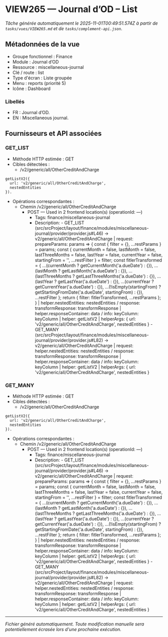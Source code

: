 # VIEW265 — Journal d’OD – List

_Tâche générée automatiquement le 2025-11-01T00:49:51.574Z à partir de `tasks/vues/VIEW265.md` et de `tasks/complement-api.json`._

## Métadonnées de la vue

- Groupe fonctionnel : Finance
- Module : Journal d’OD
- Ressource : miscellaneous-journal
- Clé / route : list
- Type d'écran : Liste groupée
- Menu : reports (priorité 5)
- Icône : Dashboard

### Libellés
- FR : Journal d’OD.
- EN : Miscellaneous journal.

## Fournisseurs et API associées

### GET_LIST

- Méthode HTTP estimée : GET
- Cibles détectées :
  - /v2/generic/all/OtherCreditAndCharge

```text
getListV2({
  url: 'v2/generic/all/OtherCreditAndCharge',
  nestedEntities
}).
```

- Opérations correspondantes :
  - Chemin /v2/generic/all/OtherCreditAndCharge
    - POST — Used in 2 frontend location(s) (operationId: —)
      - Tags: finance/miscellaneous-journal
      - Description: - GET_LIST (src/srcProject/layout/finance/modules/miscellaneous-journal/provider/provider.js#L46) -> v2/generic/all/OtherCreditAndCharge | request: prepareParams: params => { const { filter = {}, ...restParams } = params; const { currentMonth = false, lastMonth = false, lastThreeMonths = false, lastYear = false, currentYear = false, startingFrom = '', ...restFilter } = filter; const fitlerTransformed = { ...(currentMonth ? getCurrentMonth('a.dueDate') : {}), ...(lastMonth ? getLastMonth('a.dueDate') : {}), ...(lastThreeMonths ? getLastThreeMonths('a.dueDate') : {}), ...(lastYear ? getLastYear('a.dueDate') : {}), ...(currentYear ? getCurrentYear('a.dueDate') : {}), ...(!isEmpty(startingFrom) ? getStartingFromDate('a.dueDate', startingFrom) : {}), ...restFilter }; return { filter: fitlerTransformed, ...restParams }; } | helper.nestedEntities: nestedEntities / response: transformResponse: transformResponse | helper.responseContainer: data / info: keyColumn: keyColumn | helper: getListV2 | helperArgs: { url: 'v2/generic/all/OtherCreditAndCharge', nestedEntities } - GET_MANY (src/srcProject/layout/finance/modules/miscellaneous-journal/provider/provider.js#L82) -> v2/generic/all/OtherCreditAndCharge | request: helper.nestedEntities: nestedEntities / response: transformResponse: transformResponse | helper.responseContainer: data / info: keyColumn: keyColumn | helper: getListV2 | helperArgs: { url: 'v2/generic/all/OtherCreditAndCharge', nestedEntities }

### GET_MANY

- Méthode HTTP estimée : GET
- Cibles détectées :
  - /v2/generic/all/OtherCreditAndCharge

```text
getListV2({
  url: 'v2/generic/all/OtherCreditAndCharge',
  nestedEntities
}).
```

- Opérations correspondantes :
  - Chemin /v2/generic/all/OtherCreditAndCharge
    - POST — Used in 2 frontend location(s) (operationId: —)
      - Tags: finance/miscellaneous-journal
      - Description: - GET_LIST (src/srcProject/layout/finance/modules/miscellaneous-journal/provider/provider.js#L46) -> v2/generic/all/OtherCreditAndCharge | request: prepareParams: params => { const { filter = {}, ...restParams } = params; const { currentMonth = false, lastMonth = false, lastThreeMonths = false, lastYear = false, currentYear = false, startingFrom = '', ...restFilter } = filter; const fitlerTransformed = { ...(currentMonth ? getCurrentMonth('a.dueDate') : {}), ...(lastMonth ? getLastMonth('a.dueDate') : {}), ...(lastThreeMonths ? getLastThreeMonths('a.dueDate') : {}), ...(lastYear ? getLastYear('a.dueDate') : {}), ...(currentYear ? getCurrentYear('a.dueDate') : {}), ...(!isEmpty(startingFrom) ? getStartingFromDate('a.dueDate', startingFrom) : {}), ...restFilter }; return { filter: fitlerTransformed, ...restParams }; } | helper.nestedEntities: nestedEntities / response: transformResponse: transformResponse | helper.responseContainer: data / info: keyColumn: keyColumn | helper: getListV2 | helperArgs: { url: 'v2/generic/all/OtherCreditAndCharge', nestedEntities } - GET_MANY (src/srcProject/layout/finance/modules/miscellaneous-journal/provider/provider.js#L82) -> v2/generic/all/OtherCreditAndCharge | request: helper.nestedEntities: nestedEntities / response: transformResponse: transformResponse | helper.responseContainer: data / info: keyColumn: keyColumn | helper: getListV2 | helperArgs: { url: 'v2/generic/all/OtherCreditAndCharge', nestedEntities }

---

_Fichier généré automatiquement. Toute modification manuelle sera potentiellement écrasée lors d'une prochaine exécution._
